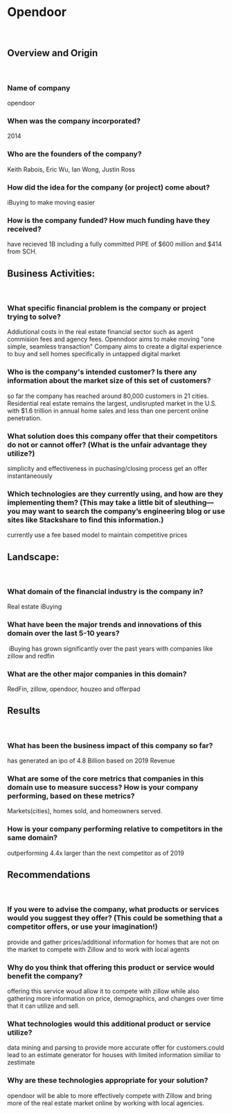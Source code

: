 #  Opendoor
​
##  Overview and Origin
​
 ###  Name of company
​opendoor
### When was the company incorporated? 
​2014
 ###  Who are the founders of the company?
​Keith Rabois, Eric Wu, Ian Wong, Justin Ross
 ###  How did the idea for the company (or project) come about?
​iBuying to make moving easier
 ###  How is the company funded? How much funding have they received?
​have recieved 1B including a fully committed PIPE of $600 million and $414 from SCH.

## Business Activities:
​
 ###  What specific financial problem is the company or project trying to solve?
​Addiutional costs in the real estate financial sector such as agent commision fees and agency fees. Openndoor aims to make moving "one simple, seamless transaction"
Company aims to create a digital experience to buy and sell homes specifically in untapped digital market

###   Who is the company's intended customer?  Is there any information about the market size of this set of customers?
so far the company has reached around 80,000 customers in 21 cities. Residential real estate remains the largest, undisrupted market in the U.S. with $1.6 trillion in annual home sales and less than one percent online penetration. 
###  What solution does this company offer that their competitors do not or cannot offer? (What is the unfair advantage they utilize?)
simplicity and effectiveness in puchasing/closing process
​get an offer instantaneously 
###   Which technologies are they currently using, and how are they implementing them? (This may take a little bit of sleuthing–– you may want to search the company’s engineering blog or use sites like Stackshare to find this information.)
​currently use a fee based model to maintain competitive prices
​
## Landscape:
​
 ###  What domain of the financial industry is the company in?
​Real estate
​iBuying
###   What have been the major trends and innovations of this domain over the last 5-10 years?
​ iBuying has grown significantly over the past years with companies like zillow and redfin 

 ### What are the other major companies in this domain?
​RedFin, zillow, opendoor, houzeo and offerpad
​
## Results
​
 ### What has been the business impact of this company so far?
​has generated an ipo of 4.8 Billion based on 2019 Revenue
###  What are some of the core metrics that companies in this domain use to measure success? How is your company performing, based on these metrics?
​Markets(cities), homes sold, and homeowners served. 
 ### How is your company performing relative to competitors in the same domain?
​outperforming 4.4x larger than the next competitor as of 2019 
​
## Recommendations
​
 ### If you were to advise the company, what products or services would you suggest they offer? (This could be something that a competitor offers, or use your imagination!)
​provide and gather prices/additional information for homes that are not on the market to compete with Zillow and to work with local agents
 ### Why do you think that offering this product or service would benefit the company?
​offering this service woud allow it to compete with zillow while also gathering more information on price, demographics, and changes over time that it can utilize and sell.
 ### What technologies would this additional product or service utilize?
​data mining and parsing to provide more accurate offer for customers.
​could lead to an estimate generator for houses with limited information similiar to zestimate 
 ### Why are these technologies appropriate for your solution?
 opendoor will be able to more effectively compete with Zillow and bring more of the real estate market online by working with local agencies. 
